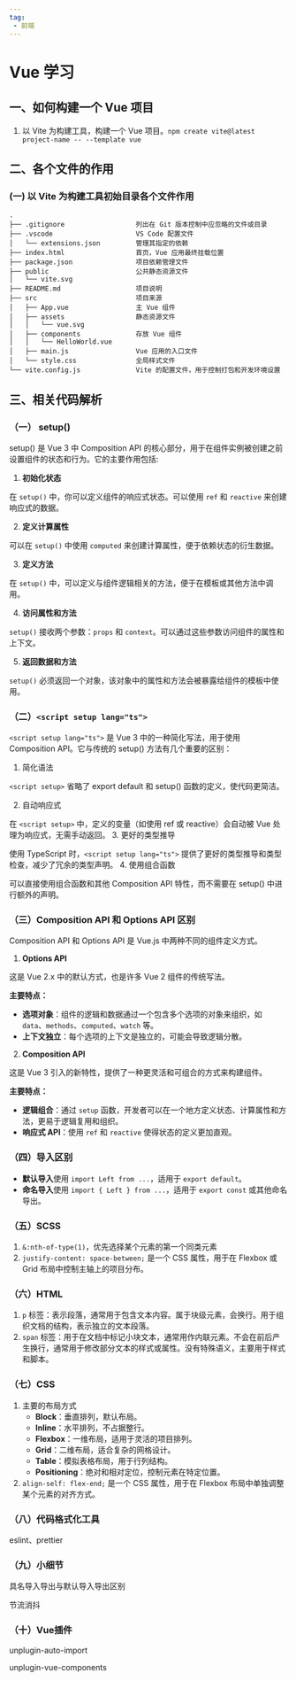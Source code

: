 ```yaml
---
tag:
 - 前端
---
```


# Vue 学习

## 一、如何构建一个 Vue 项目

1. 以 Vite 为构建工具，构建一个 Vue 项目。`npm create vite@latest project-name -- --template vue`

## 二、各个文件的作用

### (一) 以 Vite 为构建工具初始目录各个文件作用

```
.
├── .gitignore					列出在 Git 版本控制中应忽略的文件或目录
├── .vscode 					VS Code 配置文件
│   └── extensions.json			管理其指定的依赖
├── index.html					首页，Vue 应用最终挂载位置
├── package.json				项目依赖管理文件
├── public						公共静态资源文件
│   └── vite.svg
├── README.md					项目说明
├── src							项目来源
│   ├── App.vue					主 Vue 组件
│   ├── assets					静态资源文件
│   │   └── vue.svg
│   ├── components				存放 Vue 组件
│   │   └── HelloWorld.vue
│   ├── main.js					Vue 应用的入口文件
│   └── style.css				全局样式文件
└── vite.config.js				Vite 的配置文件，用于控制打包和开发环境设置
```

## 三、相关代码解析

### （一） setup()

setup() 是 Vue 3 中 Composition API 的核心部分，用于在组件实例被创建之前设置组件的状态和行为。它的主要作用包括:

1. **初始化状态**

在 `setup()` 中，你可以定义组件的响应式状态。可以使用 `ref` 和 `reactive` 来创建响应式的数据。

2. **定义计算属性**

可以在 `setup()` 中使用 `computed` 来创建计算属性，便于依赖状态的衍生数据。

3. **定义方法**

在 `setup()` 中，可以定义与组件逻辑相关的方法，便于在模板或其他方法中调用。

4. **访问属性和方法**

`setup()` 接收两个参数：`props` 和 `context`。可以通过这些参数访问组件的属性和上下文。

5. **返回数据和方法**

`setup()` 必须返回一个对象，该对象中的属性和方法会被暴露给组件的模板中使用。

### （二）`<script setup lang="ts">`

`<script setup lang="ts">` 是 Vue 3 中的一种简化写法，用于使用 Composition API。它与传统的 setup() 方法有几个重要的区别：

1. 简化语法

`<script setup>` 省略了 export default 和 setup() 函数的定义，使代码更简洁。

2. 自动响应式


在 `<script setup>` 中，定义的变量（如使用 ref 或 reactive）会自动被 Vue 处理为响应式，无需手动返回。
3. 更好的类型推导

使用 TypeScript 时，`<script setup lang="ts">` 提供了更好的类型推导和类型检查，减少了冗余的类型声明。
4. 使用组合函数

可以直接使用组合函数和其他 Composition API 特性，而不需要在 setup() 中进行额外的声明。

### （三）Composition API 和 Options API 区别

Composition API 和 Options API 是 Vue.js 中两种不同的组件定义方式。

1. **Options API**

这是 Vue 2.x 中的默认方式，也是许多 Vue 2 组件的传统写法。

**主要特点：**

- **选项对象**：组件的逻辑和数据通过一个包含多个选项的对象来组织，如 `data`、`methods`、`computed`、`watch` 等。
- **上下文独立**：每个选项的上下文是独立的，可能会导致逻辑分散。

2. **Composition API**

这是 Vue 3 引入的新特性，提供了一种更灵活和可组合的方式来构建组件。

**主要特点：**

- **逻辑组合**：通过 `setup` 函数，开发者可以在一个地方定义状态、计算属性和方法，更易于逻辑复用和组织。
- **响应式 API**：使用 `ref` 和 `reactive` 使得状态的定义更加直观。

### （四）导入区别

- **默认导入**使用 `import Left from ...`，适用于 `export default`。
- **命名导入**使用 `import { Left } from ...`，适用于 `export const` 或其他命名导出。

### （五）SCSS

1. `&:nth-of-type(1)`，优先选择某个元素的第一个同类元素
2. `justify-content: space-between;` 是一个 CSS 属性，用于在 Flexbox 或 Grid 布局中控制主轴上的项目分布。

### （六）HTML

1. `p` 标签：表示段落，通常用于包含文本内容。属于块级元素，会换行。用于组织文档的结构，表示独立的文本段落。
2. `span` 标签：用于在文档中标记小块文本，通常用作内联元素。不会在前后产生换行，通常用于修改部分文本的样式或属性。没有特殊语义，主要用于样式和脚本。

### （七）CSS

1. 主要的布局方式
   + **Block**：垂直排列，默认布局。
   + **Inline**：水平排列，不占据整行。
   + **Flexbox**：一维布局，适用于灵活的项目排列。
   + **Grid**：二维布局，适合复杂的网格设计。
   + **Table**：模拟表格布局，用于行列结构。
   + **Positioning**：绝对和相对定位，控制元素在特定位置。
2. `align-self: flex-end;` 是一个 CSS 属性，用于在 Flexbox 布局中单独调整某个元素的对齐方式。

### （八）代码格式化工具

eslint、prettier

### （九）小细节

具名导入导出与默认导入导出区别

节流消抖

### （十）Vue插件

unplugin-auto-import

unplugin-vue-components